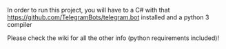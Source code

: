 In order to run this project, you will have to a C# with that https://github.com/TelegramBots/telegram.bot installed and a python 3 compiler

Please check the wiki for all the other info (python requirements included)!
